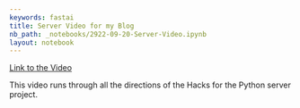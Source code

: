 ```yaml
---
keywords: fastai
title: Server Video for my Blog
nb_path: _notebooks/2922-09-20-Server-Video.ipynb
layout: notebook
---
```


<!--
#################################################
### THIS FILE WAS AUTOGENERATED! DO NOT EDIT! ###
#################################################
# file to edit: _notebooks/2922-09-20-Server-Video.ipynb
-->

<div class="container" id="notebook-container">
        
<div class="cell border-box-sizing text_cell rendered"><div class="inner_cell">
<div class="text_cell_render border-box-sizing rendered_html">
<p><a href="https://www.youtube.com/watch?v=6bHDMcO2UFA">Link to the Video</a></p>

</div>
</div>
</div>
<div class="cell border-box-sizing text_cell rendered"><div class="inner_cell">
<div class="text_cell_render border-box-sizing rendered_html">
<p>This video runs through all the directions of the Hacks for the Python server project.</p>

</div>
</div>
</div>
</div>
 


